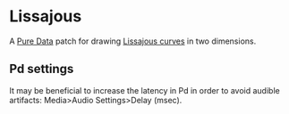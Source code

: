 Lissajous
=========

A [Pure Data](http://puredata.info/) patch for drawing [Lissajous curves](https://en.wikipedia.org/wiki/Lissajous_curve) in two dimensions.

Pd settings
-----------
It may be beneficial to increase the latency in Pd in order to avoid audible artifacts: Media>Audio Settings>Delay (msec).
